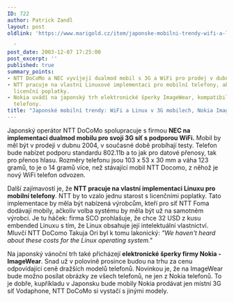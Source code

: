 ```yaml
---
ID: 722
author: Patrick Zandl
layout: post
oldlink: 'https://www.marigold.cz/item/japonske-mobilni-trendy-wifi-a-linux-v-3g-mobilech-nokia-imagewear

  '
post_date: 2003-12-07 17:25:00
post_excerpt: ''
published: true
summary_points:
- NTT DoCoMo a NEC vyvíjejí dualmod mobil s 3G a WiFi pro prodej v dubnu 2004.
- NTT pracuje na vlastní Linuxové implementaci pro mobilní telefony, aby ušetřila
  licenční poplatky.
- Nokia uvádí na japonský trh elektronické šperky ImageWear, kompatibilní se všemi
  telefony.
title: "Japonské mobilní trendy: WiFi a Linux v 3G mobilech, Nokia ImageWear"
---
```


<p>
Japonský operátor NTT DoCoMo spolupracuje s firmou <STRONG>NEC na implementaci dualmod mobilu pro svoji 3G síť s podporou WiFi.</STRONG> Mobil by měl být v prodeji v dubnu 2004, v současné době probíhají testy. Telefon bude nabízet podporu standardu 802.11b a to jak pro datové přenosy, tak pro přenos hlasu. Rozměry telefonu jsou 103 x 53 x 30 mm a váha 123 gramů, to je o 14 gramů více, než stávající mobil NTT Docomo, z něhož je nový WiFi telefon odvozen. </p>

<p>
Další zajímavostí je, že <STRONG>NTT pracuje na vlastní implementaci Linuxu pro mobilní telefony</STRONG>. NTT by to vzalo jednu starost s licenčními poplatky. Tato implementace by měla být nabízená výrobcům, kteří pro síť NTT Foma dodávají mobily, ačkoliv volba systému by měla být už na samotném výrobci. Je tu háček: firma SCO prohlašuje, že chce 32 USD z kusu embended Linuxu s tím, že Linux obsahuje její intelektuální vlastnictví. Mluvčí NTT DoComo Takuja Ori byl k tomu lakonický: <EM>"We haven't heard about these costs for the Linux operating system."</EM></p>

<p>
Na japonský vánoční trh také přicházejí <STRONG>elektronické šperky firmy Nokia - ImageWear</STRONG>. Snad už v polovině prosince budou na trhu za cenu odpovídající ceně dražších modelů telefonů. Novinkou je, že na ImageWear bude možno posílat obrázky ze všech telefonů, ne jen z Nokia telefonů. To je dobře, kupříkladu v Japonsku bude mobily Nokia prodávat jen místní 3G síť Vodaphone, NTT DoCoMo si vystačí s jinými modely. </p>